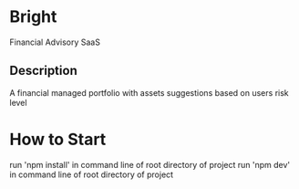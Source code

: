 # Bright
Financial Advisory SaaS

## Description

A financial managed portfolio with assets suggestions based on users risk level 

# How to Start
run 'npm install' in command line of root directory of project
run 'npm dev' in command line of root directory of project
